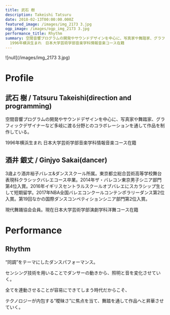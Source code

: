 ```yaml
---
title: 武石 樹
description: Takeishi Tatsuru
date: 2018-02-13T00:00:00.000Z
featured_image: /images/img_2173 3.jpg
ogp_image: /images/ogp_img_2173 3.jpg
performance_title: Rhythm
summary: 空間音響プログラムの開発やサウンドデザインを中心に、写真家や舞踏家、グラフィックデザイナーなど多岐に渡る分野とのコラボレーションを通して作品を制作している。
  1996年横浜生まれ　日本大学芸術学部音楽学科情報音楽コース在籍
---
```

![null](/images/img_2173 3.jpg)

# Profile

## 武石 樹 / Tatsuru Takeishi(direction and programming)

空間音響プログラムの開発やサウンドデザインを中心に、写真家や舞踏家、グラフィックデザイナーなど多岐に渡る分野とのコラボレーションを通して作品を制作している。

1996年横浜生まれ 日本大学芸術学部音楽学科情報音楽コース在籍

## 酒井 銀丈 / Ginjyo Sakai(dancer)

3歳より酒井裕子バレエ&ダンススクール所属。東京都立総合芸術高等学校舞台表現科クラシックバレエコース卒業。2014年ザ・バレコン東京男子シニア部門第4位入賞。2016年イギリスセントラルスクールオブバレエにスカラシップ生として短期留学。2017年NBA全国バレエコンクールコンテンポラリーダンス第2位入賞。第19回なかの国際ダンスコンペティションシニア部門第2位入賞。

現代舞踊協会会員。現在日本大学芸術学部演劇学科洋舞コース在籍

# Performance

## Rhythm

“同調”をテーマにしたダンスパフォーマンス。

センシング技術を用いることでダンサーの動きから、照明と音を変化させていく。

全てを連動させることが容易にできてしまう時代だからこそ、

テクノロジーが内包する”曖昧さ”に焦点を当て、舞踏を通して作品へと昇華させていく。

